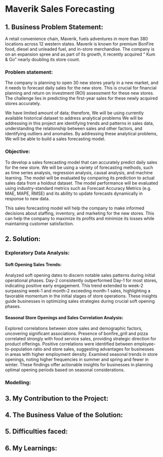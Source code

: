 # Maverik Sales Forecasting

## 1. Business Problem Statement:

A retail convenience chain, Maverik, fuels adventures in more than 380 locations across 12 western states. Maverik is known for premium BonFire food, diesel and unleaded fuel, and in-store merchandise. The company is on an expansion spree and as part of its growth, it recently acquired “ Kum & Go” nearly doubling its store count.

### Problem statement:
The company is planning to open 30 new stores yearly in a new market, and it needs to forecast daily sales for the new store. This is crucial for financial planning and return on investment (ROI) assessment for these new stores. The challenge lies in predicting the first-year sales for these newly acquired stores accurately.

We have limited amount of data; therefore, We will be using currently available historical dataset to address analytical problems We will be addressing in this project are identifying trends and patterns in sales data, understanding the relationship between sales and other factors, and identifying outliers and anomalies. By addressing these analytical problems, We will be able to build a sales forecasting model.

### Objective:
To develop a sales forecasting model that can accurately predict daily sales for the new store. We will be using a variety of forecasting methods, such as time series analysis, regression analysis, causal analysis, and machine learning. The model will be evaluated by comparing its prediction to actual sales data from a holdout dataset. The model performance will be evaluated using industry-standard metrics such as Forecast Accuracy Metrics (e.g. MAE, MAPE, RMSE) and its ability to update forecasts dynamically in response to new data.

This sales forecasting model will help the company to make informed decisions about staffing, inventory, and marketing for the new stores. This can help the company to maximize its profits and minimize its losses while maintaining customer satisfaction.

## 2. Solution:

### Exploratory Data Analysis:

#### Soft Opening Sales Trends:
Analyzed soft opening dates to discern notable sales patterns during initial operational phases. Day-2 consistently outperformed Day-1 for most stores, indicating positive early engagement. This trend extended to week-2 surpassing week-1 and month-2 exceeding month-1 sales, highlighting a favorable momentum in the initial stages of store operations. These insights guide businesses in optimizing sales strategies during crucial soft opening phases.

#### Seasonal Store Openings and Sales Correlation Analysis:
Explored correlations between store sales and demographic factors, uncovering significant associations. Presence of bonfire_grill and pizza correlated strongly with food service sales, providing strategic direction for product offerings. Positive correlations were identified between employee-to-population ratio and store sales, suggesting advantages for businesses in areas with higher employment density. Examined seasonal trends in store openings, noting higher frequencies in summer and spring and fewer in winter. These findings offer actionable insights for businesses in planning optimal opening periods based on seasonal considerations.

### Modelling:



## 3. My Contribution to the Project:



## 4. The Business Value of the Solution:



## 5. Difficulties faced:



## 6. My Learnings:




